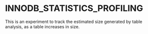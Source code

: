 # INNODB_STATISTICS_PROFILING
This is an experiment to track the estimated size generated by table analysis, as a table increases in size. 
